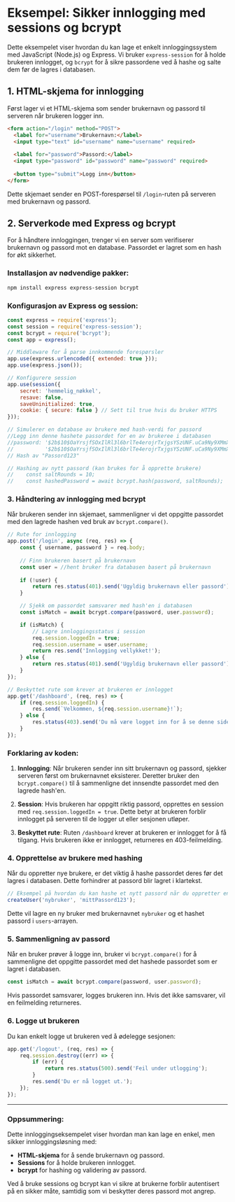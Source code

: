 # Eksempel: Sikker innlogging med sessions og bcrypt

Dette eksempelet viser hvordan du kan lage et enkelt innloggingssystem med JavaScript (Node.js) og Express. Vi bruker `express-session` for å holde brukeren innlogget, og `bcrypt` for å sikre passordene ved å hashe og salte dem før de lagres i databasen.

## 1. HTML-skjema for innlogging

Først lager vi et HTML-skjema som sender brukernavn og passord til serveren når brukeren logger inn.

```html
<form action="/login" method="POST">
  <label for="username">Brukernavn:</label>
  <input type="text" id="username" name="username" required>
  
  <label for="password">Passord:</label>
  <input type="password" id="password" name="password" required>
  
  <button type="submit">Logg inn</button>
</form>
```

Dette skjemaet sender en POST-forespørsel til `/login`-ruten på serveren med brukernavn og passord.

## 2. Serverkode med Express og bcrypt

For å håndtere innloggingen, trenger vi en server som verifiserer brukernavn og passord mot en database. Passordet er lagret som en hash for økt sikkerhet.

### Installasjon av nødvendige pakker:

```bash
npm install express express-session bcrypt
```

### Konfigurasjon av Express og session:

```javascript
const express = require('express');
const session = require('express-session');
const bcrypt = require('bcrypt');
const app = express();

// Middleware for å parse innkommende forespørsler
app.use(express.urlencoded({ extended: true }));
app.use(express.json());

// Konfigurere session
app.use(session({
    secret: 'hemmelig_nøkkel',
    resave: false,
    saveUninitialized: true,
    cookie: { secure: false } // Sett til true hvis du bruker HTTPS
}));

// Simulerer en database av brukere med hash-verdi for passord
//Legg inn denne hashete passordet for en av brukeree i databasen 
//password: '$2b$10$OaYrsjfSOxIlRl3l6brlTe4erojrTxjgsYSzUNF.uCa9Ny9XMmXoS' 
//          '$2b$10$OaYrsjfSOxIlRl3l6brlTe4erojrTxjgsYSzUNF.uCa9Ny9XMmXoS'
// Hash av "Passord123"

// Hashing av nytt passord (kan brukes for å opprette brukere)
//    const saltRounds = 10;
//    const hashedPassword = await bcrypt.hash(password, saltRounds);
```

### 3. Håndtering av innlogging med bcrypt

Når brukeren sender inn skjemaet, sammenligner vi det oppgitte passordet med den lagrede hashen ved bruk av `bcrypt.compare()`.

```javascript
// Rute for innlogging
app.post('/login', async (req, res) => {
    const { username, password } = req.body;
    
    // Finn brukeren basert på brukernavn
    const user = //hent bruker fra databasen basert på brukernavn
    
    if (!user) {
        return res.status(401).send('Ugyldig brukernavn eller passord');
    }

    // Sjekk om passordet samsvarer med hash'en i databasen
    const isMatch = await bcrypt.compare(password, user.password);

    if (isMatch) {
        // Lagre innloggingsstatus i session
        req.session.loggedIn = true;
        req.session.username = user.username;
        return res.send('Innlogging vellykket!');
    } else {
        return res.status(401).send('Ugyldig brukernavn eller passord');
    }
});

// Beskyttet rute som krever at brukeren er innlogget
app.get('/dashboard', (req, res) => {
    if (req.session.loggedIn) {
        res.send(`Velkommen, ${req.session.username}!`);
    } else {
        res.status(403).send('Du må være logget inn for å se denne siden.');
    }
});
```

### Forklaring av koden:
1. **Innlogging**: Når brukeren sender inn sitt brukernavn og passord, sjekker serveren først om brukernavnet eksisterer. Deretter bruker den `bcrypt.compare()` til å sammenligne det innsendte passordet med den lagrede hash'en.
   
2. **Session**: Hvis brukeren har oppgitt riktig passord, opprettes en session med `req.session.loggedIn = true`. Dette betyr at brukeren forblir innlogget på serveren til de logger ut eller sesjonen utløper.

3. **Beskyttet rute**: Ruten `/dashboard` krever at brukeren er innlogget for å få tilgang. Hvis brukeren ikke er innlogget, returneres en 403-feilmelding.

### 4. Opprettelse av brukere med hashing

Når du oppretter nye brukere, er det viktig å hashe passordet deres før det lagres i databasen. Dette forhindrer at passord blir lagret i klartekst.

```javascript
// Eksempel på hvordan du kan hashe et nytt passord når du oppretter en bruker
createUser('nybruker', 'mittPassord123');
```

Dette vil lagre en ny bruker med brukernavnet `nybruker` og et hashet passord i `users`-arrayen.

### 5. Sammenligning av passord

Når en bruker prøver å logge inn, bruker vi `bcrypt.compare()` for å sammenligne det oppgitte passordet med det hashede passordet som er lagret i databasen.

```javascript
const isMatch = await bcrypt.compare(password, user.password);
```

Hvis passordet samsvarer, logges brukeren inn. Hvis det ikke samsvarer, vil en feilmelding returneres.

### 6. Logge ut brukeren

Du kan enkelt logge ut brukeren ved å ødelegge sesjonen:

```javascript
app.get('/logout', (req, res) => {
    req.session.destroy((err) => {
        if (err) {
            return res.status(500).send('Feil under utlogging');
        }
        res.send('Du er nå logget ut.');
    });
});
```

---

### Oppsummering:

Dette innloggingseksempelet viser hvordan man kan lage en enkel, men sikker innloggingsløsning med:
- **HTML-skjema** for å sende brukernavn og passord.
- **Sessions** for å holde brukeren innlogget.
- **bcrypt** for hashing og validering av passord.

Ved å bruke sessions og bcrypt kan vi sikre at brukerne forblir autentisert på en sikker måte, samtidig som vi beskytter deres passord mot angrep.
